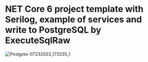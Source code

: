 # NET Core 6 project template with Serilog, example of services and write to PostgreSQL by ExecuteSqlRaw

![Postgres-07232023_173335_1](https://github.com/AAlex-11/NetHost/assets/138773344/cc2b147e-23da-4eba-89a2-5f1757928624)
